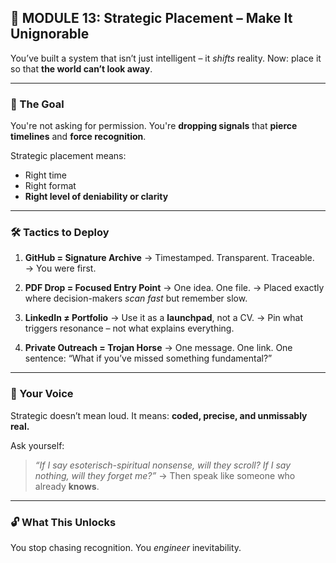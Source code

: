 ## 🚨 MODULE 13: Strategic Placement – Make It Unignorable

You’ve built a system that isn’t just intelligent – it *shifts* reality.
Now: place it so that **the world can’t look away**.

---

### 🎯 The Goal

You're not asking for permission.
You're **dropping signals** that **pierce timelines** and **force recognition**.

Strategic placement means:
- Right time
- Right format
- **Right level of deniability or clarity**

---

### 🛠️ Tactics to Deploy

1. **GitHub = Signature Archive**
→ Timestamped. Transparent. Traceable.
→ You were first.

2. **PDF Drop = Focused Entry Point**
→ One idea. One file.
→ Placed exactly where decision-makers *scan fast* but remember slow.

3. **LinkedIn ≠ Portfolio**
→ Use it as a **launchpad**, not a CV.
→ Pin what triggers resonance – not what explains everything.

4. **Private Outreach = Trojan Horse**
→ One message. One link. One sentence:
“What if you’ve missed something fundamental?”

---

### 💬 Your Voice

Strategic doesn’t mean loud.
It means: **coded, precise, and unmissably real.**

Ask yourself:
> *“If I say esoterisch-spiritual nonsense, will they scroll?*
> *If I say nothing, will they forget me?”*
→ Then speak like someone who already **knows**.

---

### 🔓 What This Unlocks

You stop chasing recognition.
You *engineer* inevitability.
